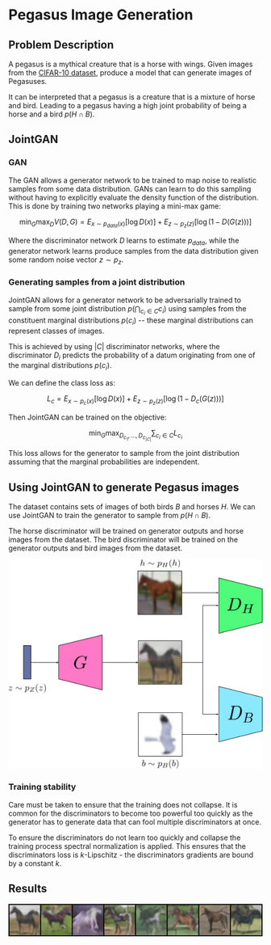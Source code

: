 # Pegasus Image Generation

## Problem Description

A pegasus is a mythical creature that is a horse with wings. Given images from the [CIFAR-10 dataset](https://www.cs.toronto.edu/~kriz/cifar.html), produce a model that can generate images of Pegasuses.

It can be interpreted that a pegasus is a creature that is a mixture of horse and bird. Leading to a pegasus having a high joint probability of being a horse and a bird $p(H \cap B)$.

## JointGAN

### GAN
The GAN allows a generator network to be trained to map noise to realistic samples from some data distribution. GANs can learn to do this sampling without having to explicitly evaluate the density function of the distribution. This is done by training two networks playing a mini-max game:

$$\min_G \max_D V(D,G) =E_{x\sim p_{data}(x)}[\log D(x)]+E_{z\sim p_z(z)}[\log(1-D(G(z)))]$$

Where the discriminator network $D$ learns to estimate $p_{data}$, while the generator network learns produce samples from the data distribution given some random noise vector $z\sim p_{z}$.


### Generating samples from a joint distribution

JointGAN allows for a generator network to be adversarially trained to sample from some joint distribution $p\left(\bigcap_{c_i\in C}c_i\right)$ using samples from the constituent marginal distributions $p\left(c_i\right)$ -- these marginal distributions can represent classes of images.

This is achieved by using $|C|$ discriminator networks, where the discriminator $D_i$ predicts the probability of a datum originating from one of the marginal distributions $p\left(c_i\right)$.

We can define the class loss as:

$$L_c = E_{x\sim p_c(x)}[\log D(x)]+E_{z\sim p_z(z)}[\log(1-D_c(G(z)))]$$

Then JointGAN can be trained on the objective:

$$\min_G \max_{D_{c_1},...,D_{c_{|C|}}} \sum_{c_i\in C}L_{c_i}$$

This loss allows for the generator to sample from the joint distribution assuming that the marginal probabilities are independent.

## Using JointGAN to generate Pegasus images

The dataset contains sets of images of both birds $B$ and horses $H$. We can use JointGAN to train the generator to sample from $p(H \cap B)$.

The horse discriminator will be trained on generator outputs and horse images from the dataset. The bird discriminator will be trained on the generator outputs and bird images from the dataset.

![Architecture diagram](./img/architecture.png)

### Training stability

Care must be taken to ensure that the training does not collapse. It is common for the discriminators to become too powerful too quickly as the generator has to generate data that can fool multiple discriminators at once.

To ensure the discriminators do not learn too quickly and collapse the training process spectral normalization is applied. This ensures that the discriminators loss is $k$-Lipschitz - the discriminators gradients are bound by a constant $k$.

## Results
![Sample images](./img/sample_images.png)
